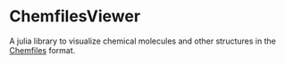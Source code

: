 # ChemfilesViewer

A julia library to visualize chemical molecules and other structures in the [Chemfiles](https://github.com/chemfiles/Chemfiles.jl) format.

